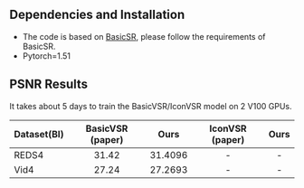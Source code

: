 ##  Dependencies and Installation
- The code is based on [BasicSR](https://github.com/xinntao/BasicSR), please follow the requirements of BasicSR.
- Pytorch=1.51

## PSNR Results
It takes about 5 days to train the BasicVSR/IconVSR model on 2 V100 GPUs.

| Dataset(BI) | BasicVSR (paper) | Ours |IconVSR (paper) | Ours |
| :----- | :-----: | :-----: | :-----: | :-----: | 
| REDS4 | 31.42 | 31.4096 | - | - |
| Vid4 | 27.24 |27.2693| - | - |
